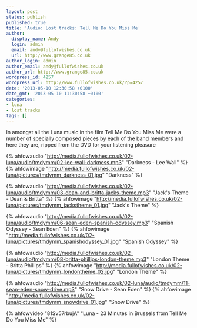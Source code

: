 ```yaml
---
layout: post
status: publish
published: true
title: 'Audio: Lost tracks: Tell Me Do You Miss Me'
author:
  display_name: Andy
  login: admin
  email: andy@fullofwishes.co.uk
  url: http://www.grange85.co.uk
author_login: admin
author_email: andy@fullofwishes.co.uk
author_url: http://www.grange85.co.uk
wordpress_id: 4257
wordpress_url: http://www.fullofwishes.co.uk/?p=4257
date: '2013-05-10 12:30:58 +0100'
date_gmt: '2013-05-10 11:30:58 +0100'
categories:
- luna
- lost tracks
tags: []
---
```

<p>In amongst all the Luna music in the film Tell Me Do You Miss Me were a number of specially composed pieces by each of the band members and here they are, ripped from the DVD for your listening pleasure</p>

{% ahfowaudio "http://media.fullofwishes.co.uk/02-luna/audio/tmdymm/02-lee-wall-darkness.mp3" "Darkness - Lee Wall" %}
{% ahfowimage "http://media.fullofwishes.co.uk/02-luna/pictures/tmdymm_darkness_01.jpg" "Darkness" %}

{% ahfowaudio "http://media.fullofwishes.co.uk/02-luna/audio/tmdymm/03-dean-and-britta-jacks-theme.mp3" "Jack's Theme - Dean & Britta" %}
{% ahfowimage "http://media.fullofwishes.co.uk/02-luna/pictures/tmdymm_jackstheme_01.jpg" "Jack's Theme" %}

{% ahfowaudio "http://media.fullofwishes.co.uk/02-luna/audio/tmdymm/06-sean-eden-spanish-odyssey.mp3" "Spanish Odyssey - Sean Eden" %}
{% ahfowimage "http://media.fullofwishes.co.uk/02-luna/pictures/tmdymm_spanishodyssey_01.jpg" "Spanish Odyssey" %}

{% ahfowaudio "http://media.fullofwishes.co.uk/02-luna/audio/tmdymm/08-britta-phillips-london-theme.mp3" "London Theme - Britta Phillips" %}
{% ahfowimage "http://media.fullofwishes.co.uk/02-luna/pictures/tmdymm_londontheme_02.jpg" "London Theme" %}

{% ahfowaudio "http://media.fullofwishes.co.uk/02-luna/audio/tmdymm/11-sean-eden-snow-drive.mp3" "Snow Drive - Sean Eden" %}
{% ahfowimage "http://media.fullofwishes.co.uk/02-luna/pictures/tmdymm_snowdrive_01.jpg" "Snow Drive" %}

{% ahfowvideo "81Sv57rbujA" "Luna - 23 Minutes in Brussels from Tell Me Do You Miss Me" %}
